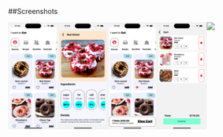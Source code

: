 ##Screenshots
<div style="display: flex; flex-direction: 'row';">
<img src="./screenshots/homePage.png" width=20%>
<img src="./screenshots/itemInformation.png" width=20%>
<img src="./screenshots/addedItems.png" width=20%>
<img src="./screenshots/viewCart.png" width=20%>
<img src="./screenshots/video.mp4" width=20%>
</div>
